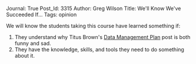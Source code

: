 Journal: True
Post_Id: 3315
Author: Greg Wilson
Title: We'll Know We've Succeeded If...
Tags: opinion

<p>We will know the students taking this course have learned something if:</p>
<ol>
<li>They understand why Titus Brown's <a href="http://ivory.idyll.org/blog/may-10/data-management.html">Data Management Plan</a> post is both funny and sad.</li>
<li>They have the knowledge, skills, and tools they need to do something about it.</li>
</ol>
